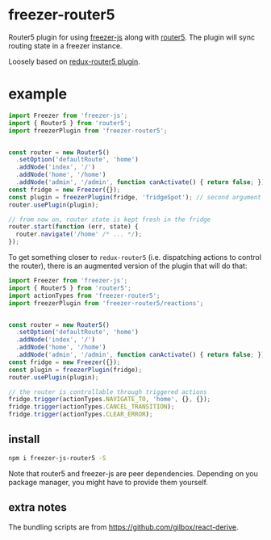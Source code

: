 # freezer-router5

Router5 plugin for using [freezer-js](https://github.com/arqex/freezer) along
with [router5](http://router5.github.io/). The plugin will sync routing state
in a freezer instance.

Loosely based on [redux-router5 plugin](https://github.com/router5/redux-router5).


# example

```js
import Freezer from 'freezer-js';
import { Router5 } from 'router5';
import freezerPlugin from 'freezer-router5';


const router = new Router5()
  .setOption('defaultRoute', 'home')
  .addNode('index', '/')
  .addNode('home', '/home')
  .addNode('admin', '/admin', function canActivate() { return false; });
const fridge = new Freezer({});
const plugin = freezerPlugin(fridge, 'fridgeSpot'); // second argument defaults to 'router'
router.usePlugin(plugin);

// from now on, router state is kept fresh in the fridge
router.start(function (err, state) {
  router.navigate('/home' /* ... */);
});
```

To get something closer to `redux-router5` (i.e. dispatching actions to control
the router), there is an augmented version of the plugin that will do that:

```js
import Freezer from 'freezer-js';
import { Router5 } from 'router5';
import actionTypes from 'freezer-router5';
import freezerPlugin from 'freezer-router5/reactions';


const router = new Router5()
  .setOption('defaultRoute', 'home')
  .addNode('index', '/')
  .addNode('home', '/home')
  .addNode('admin', '/admin', function canActivate() { return false; });
const fridge = new Freezer({});
const plugin = freezerPlugin(fridge);
router.usePlugin(plugin);

// the router is controllable through triggered actions
fridge.trigger(actionTypes.NAVIGATE_TO, 'home', {}, {});
fridge.trigger(actionTypes.CANCEL_TRANSITION);
fridge.trigger(actionTypes.CLEAR_ERROR);
```


## install

```sh
npm i freezer-js-router5 -S
```

Note that router5 and freezer-js are peer dependencies. Depending on you
package manager, you might have to provide them yourself.


## extra notes

The bundling scripts are from https://github.com/gilbox/react-derive.

